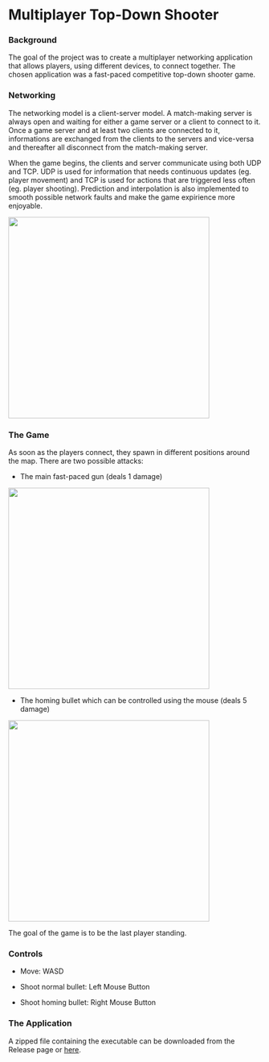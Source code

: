 # Multiplayer Top-Down Shooter

### Background

The goal of the project was to create a multiplayer networking application that allows players, using different devices, to connect together. The chosen application was a fast-paced competitive top-down shooter game.

### Networking

The networking model is a client-server model. A match-making server is always open and waiting for either a game server or a client to connect to it. Once a game server and at least two clients are connected to it, informations are exchanged from the clients to the servers and vice-versa and thereafter all disconnect from the match-making server. 

When the game begins, the clients and server communicate using both UDP and TCP. UDP is used for information that needs continuous updates (eg. player movement) and TCP is used for actions that are triggered less often (eg. player shooting). Prediction and interpolation is also implemented to smooth possible network faults and make the game expirience more enjoyable.

<img src="https://media.giphy.com/media/Zsc2GFCDQYaIqUtnim/giphy-downsized.gif" width="400">

### The Game

As soon as the players connect, they spawn in different positions around the map. There are two possible attacks:

- The main fast-paced gun (deals 1 damage)

<img src="https://media.giphy.com/media/2LMPom92pbulXNONdg/giphy.gif" width="400">

- The homing bullet which can be controlled using the mouse (deals 5 damage)

<img src="https://media.giphy.com/media/tIgyJT5OvNeMcSbfS7/giphy.gif" width="400">

The goal of the game is to be the last player standing.

### Controls

- Move: WASD

- Shoot normal bullet: Left Mouse Button

- Shoot homing bullet: Right Mouse Button


### The Application

A zipped file containing the executable can be downloaded from the Release page or [here](https://github.com/StylianosZachariou/Multiplayer-Top-Down-Shooter/releases/download/1.0/executable.zip).
